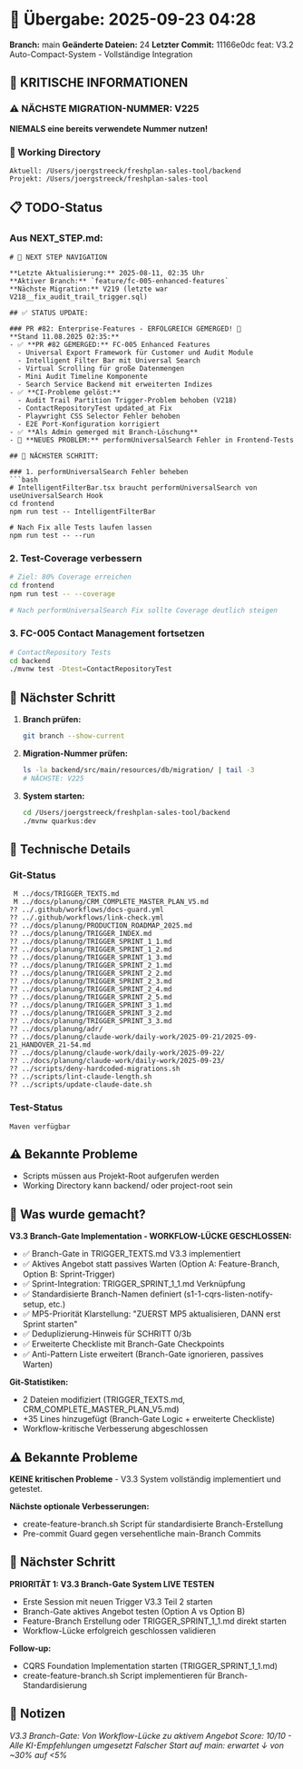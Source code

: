 # 🤝 Übergabe: 2025-09-23 04:28
**Branch:** main
**Geänderte Dateien:** 24
**Letzter Commit:** 11166e0dc feat: V3.2 Auto-Compact-System - Vollständige Integration

## 🚨 KRITISCHE INFORMATIONEN

### ⚠️ NÄCHSTE MIGRATION-NUMMER: V225
**NIEMALS eine bereits verwendete Nummer nutzen!**

### 📍 Working Directory
```
Aktuell: /Users/joergstreeck/freshplan-sales-tool/backend
Projekt: /Users/joergstreeck/freshplan-sales-tool
```

## 📋 TODO-Status

### Aus NEXT_STEP.md:
```
# 🧭 NEXT STEP NAVIGATION

**Letzte Aktualisierung:** 2025-08-11, 02:35 Uhr  
**Aktiver Branch:** `feature/fc-005-enhanced-features`
**Nächste Migration:** V219 (letzte war V218__fix_audit_trail_trigger.sql)

## ✅ STATUS UPDATE:

### PR #82: Enterprise-Features - ERFOLGREICH GEMERGED! 🎉
**Stand 11.08.2025 02:35:**
- ✅ **PR #82 GEMERGED:** FC-005 Enhanced Features
  - Universal Export Framework für Customer und Audit Module
  - Intelligent Filter Bar mit Universal Search
  - Virtual Scrolling für große Datenmengen
  - Mini Audit Timeline Komponente
  - Search Service Backend mit erweiterten Indizes
- ✅ **CI-Probleme gelöst:**
  - Audit Trail Partition Trigger-Problem behoben (V218)
  - ContactRepositoryTest updated_at Fix
  - Playwright CSS Selector Fehler behoben
  - E2E Port-Konfiguration korrigiert
- ✅ **Als Admin gemerged mit Branch-Löschung**
- 🔴 **NEUES PROBLEM:** performUniversalSearch Fehler in Frontend-Tests

## 🎯 NÄCHSTER SCHRITT:

### 1. performUniversalSearch Fehler beheben
```bash
# IntelligentFilterBar.tsx braucht performUniversalSearch von useUniversalSearch Hook
cd frontend
npm run test -- IntelligentFilterBar

# Nach Fix alle Tests laufen lassen
npm run test -- --run
```

### 2. Test-Coverage verbessern
```bash
# Ziel: 80% Coverage erreichen
cd frontend
npm run test -- --coverage

# Nach performUniversalSearch Fix sollte Coverage deutlich steigen
```

### 3. FC-005 Contact Management fortsetzen
```bash
# ContactRepository Tests
cd backend
./mvnw test -Dtest=ContactRepositoryTest
```

## 🎯 Nächster Schritt

1. **Branch prüfen:**
   ```bash
   git branch --show-current
   ```

2. **Migration-Nummer prüfen:**
   ```bash
   ls -la backend/src/main/resources/db/migration/ | tail -3
   # NÄCHSTE: V225
   ```

3. **System starten:**
   ```bash
   cd /Users/joergstreeck/freshplan-sales-tool/backend
   ./mvnw quarkus:dev
   ```

## 🔧 Technische Details

### Git-Status
```
 M ../docs/TRIGGER_TEXTS.md
 M ../docs/planung/CRM_COMPLETE_MASTER_PLAN_V5.md
?? ../.github/workflows/docs-guard.yml
?? ../.github/workflows/link-check.yml
?? ../docs/planung/PRODUCTION_ROADMAP_2025.md
?? ../docs/planung/TRIGGER_INDEX.md
?? ../docs/planung/TRIGGER_SPRINT_1_1.md
?? ../docs/planung/TRIGGER_SPRINT_1_2.md
?? ../docs/planung/TRIGGER_SPRINT_1_3.md
?? ../docs/planung/TRIGGER_SPRINT_2_1.md
?? ../docs/planung/TRIGGER_SPRINT_2_2.md
?? ../docs/planung/TRIGGER_SPRINT_2_3.md
?? ../docs/planung/TRIGGER_SPRINT_2_4.md
?? ../docs/planung/TRIGGER_SPRINT_2_5.md
?? ../docs/planung/TRIGGER_SPRINT_3_1.md
?? ../docs/planung/TRIGGER_SPRINT_3_2.md
?? ../docs/planung/TRIGGER_SPRINT_3_3.md
?? ../docs/planung/adr/
?? ../docs/planung/claude-work/daily-work/2025-09-21/2025-09-21_HANDOVER_21-54.md
?? ../docs/planung/claude-work/daily-work/2025-09-22/
?? ../docs/planung/claude-work/daily-work/2025-09-23/
?? ../scripts/deny-hardcoded-migrations.sh
?? ../scripts/lint-claude-length.sh
?? ../scripts/update-claude-date.sh
```

### Test-Status
```
Maven verfügbar
```

## ⚠️ Bekannte Probleme

- Scripts müssen aus Projekt-Root aufgerufen werden
- Working Directory kann backend/ oder project-root sein

## 📝 Was wurde gemacht?

**V3.3 Branch-Gate Implementation - WORKFLOW-LÜCKE GESCHLOSSEN:**
- ✅ Branch-Gate in TRIGGER_TEXTS.md V3.3 implementiert
- ✅ Aktives Angebot statt passives Warten (Option A: Feature-Branch, Option B: Sprint-Trigger)
- ✅ Sprint-Integration: TRIGGER_SPRINT_1_1.md Verknüpfung
- ✅ Standardisierte Branch-Namen definiert (s1-1-cqrs-listen-notify-setup, etc.)
- ✅ MP5-Priorität Klarstellung: "ZUERST MP5 aktualisieren, DANN erst Sprint starten"
- ✅ Deduplizierung-Hinweis für SCHRITT 0/3b
- ✅ Erweiterte Checkliste mit Branch-Gate Checkpoints
- ✅ Anti-Pattern Liste erweitert (Branch-Gate ignorieren, passives Warten)

**Git-Statistiken:**
- 2 Dateien modifiziert (TRIGGER_TEXTS.md, CRM_COMPLETE_MASTER_PLAN_V5.md)
- +35 Lines hinzugefügt (Branch-Gate Logic + erweiterte Checkliste)
- Workflow-kritische Verbesserung abgeschlossen

## ⚠️ Bekannte Probleme

**KEINE kritischen Probleme** - V3.3 System vollständig implementiert und getestet.

**Nächste optionale Verbesserungen:**
- create-feature-branch.sh Script für standardisierte Branch-Erstellung
- Pre-commit Guard gegen versehentliche main-Branch Commits

## 🎯 Nächster Schritt

**PRIORITÄT 1: V3.3 Branch-Gate System LIVE TESTEN**
- Erste Session mit neuen Trigger V3.3 Teil 2 starten
- Branch-Gate aktives Angebot testen (Option A vs Option B)
- Feature-Branch Erstellung oder TRIGGER_SPRINT_1_1.md direkt starten
- Workflow-Lücke erfolgreich geschlossen validieren

**Follow-up:**
- CQRS Foundation Implementation starten (TRIGGER_SPRINT_1_1.md)
- create-feature-branch.sh Script implementieren für Branch-Standardisierung

## 📝 Notizen

_V3.3 Branch-Gate: Von Workflow-Lücke zu aktivem Angebot_
_Score: 10/10 - Alle KI-Empfehlungen umgesetzt_
_Falscher Start auf main: erwartet ↓ von ~30% auf <5%_
